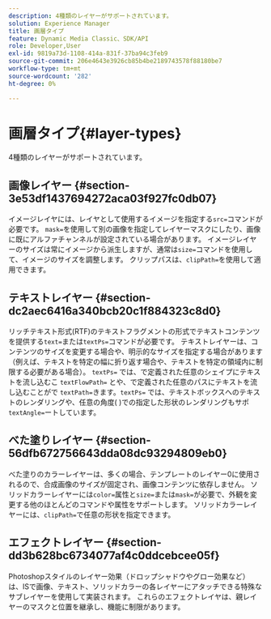 ```yaml
---
description: 4種類のレイヤーがサポートされています。
solution: Experience Manager
title: 画層タイプ
feature: Dynamic Media Classic、SDK/API
role: Developer,User
exl-id: 9819a73d-1108-414a-831f-37ba94c3feb9
source-git-commit: 206e4643e3926cb85b4be2189743578f88180be7
workflow-type: tm+mt
source-wordcount: '282'
ht-degree: 0%

---
```


# 画層タイプ{#layer-types}

4種類のレイヤーがサポートされています。

## 画像レイヤー {#section-3e53df1437694272aca03f927fc0db07}

イメージレイヤには、レイヤとして使用するイメージを指定する`src=`コマンドが必要です。 `mask=`を使用して別の画像を指定してレイヤーマスクにしたり、画像に既にアルファチャンネルが設定されている場合があります。 イメージレイヤーのサイズは常にイメージから派生しますが、通常は`size=`コマンドを使用して、イメージのサイズを調整します。 クリップパスは、`clipPath=`を使用して適用できます。

## テキストレイヤー {#section-dc2aec6416a340bcb20c1f884323c8d0}

リッチテキスト形式(RTF)のテキストフラグメントの形式でテキストコンテンツを提供する`text=`または`textPs=`コマンドが必要です。 テキストレイヤーは、コンテンツのサイズを変更する場合や、明示的なサイズを指定する場合があります（例えば、テキストを特定の幅に折り返す場合や、テキストを特定の領域内に制限する必要がある場合）。 `textPs=` では、で定義された任意のシェイプにテキストを流し込むこ `textFlowPath=` とや、で定義された任意のパスにテキストを流し込むことがで `textPath=`きます。`textPs=` では、テキストボックスへのテキストのレンダリングや、任意の角度( )での指定した形状のレンダリングもサポ `textAngle=`ートしています。

## べた塗りレイヤー {#section-56dfb672756643dda08dc93294809eb0}

べた塗りのカラーレイヤーは、多くの場合、テンプレートのレイヤー0に使用されるので、合成画像のサイズが固定され、画像コンテンツに依存しません。 ソリッドカラーレイヤーには`color=`属性と`size=`または`mask=`が必要で、外観を変更する他のほとんどのコマンドや属性をサポートします。 ソリッドカラーレイヤーには、`clipPath=`で任意の形状を指定できます。

## エフェクトレイヤー {#section-dd3b628bc6734077af4c0ddcebcee05f}

Photoshopスタイルのレイヤー効果（ドロップシャドウやグロー効果など）は、ISで画像、テキスト、ソリッドカラーの各レイヤーにアタッチできる特殊なサブレイヤーを使用して実装されます。 これらのエフェクトレイヤは、親レイヤーのマスクと位置を継承し、機能に制限があります。
